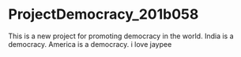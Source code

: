 # ProjectDemocracy_201b058
This is a new project for promoting democracy in the world.
India is a democracy.
America is a democracy.
i love jaypee